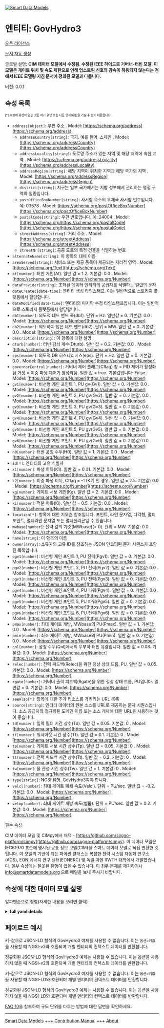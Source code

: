 <!-- 10-Header -->  
[![Smart Data Models](https://smartdatamodels.org/wp-content/uploads/2022/01/SmartDataModels_logo.png "Logo")](https://smartdatamodels.org)  
엔티티: GovHydro3  
==============<!-- /10-Header -->  
<!-- 15-License -->  
[오픈 라이선스](https://github.com/smart-data-models//dataModel.EnergyCIM/blob/master/GovHydro3/LICENSE.md)  
[문서 자동 생성](https://docs.google.com/presentation/d/e/2PACX-1vTs-Ng5dIAwkg91oTTUdt8ua7woBXhPnwavZ0FxgR8BsAI_Ek3C5q97Nd94HS8KhP-r_quD4H0fgyt3/pub?start=false&loop=false&delayms=3000#slide=id.gb715ace035_0_60)  
<!-- /15-License -->  
<!-- 20-Description -->  
글로벌 설명: **CIM 데이터 모델에서 수정됨. 수정된 IEEE 하이드로 거버너-터빈 모델.  이 모델은 게이트 위치 및 속도 제한으로 인해 업스트림 신호의 감속이 허용되지 않는다는 점에서 IEEE 모델링 지침 문서에 정의된 모델과 다릅니다.**  
버전: 0.0.1  
<!-- /20-Description -->  
<!-- 30-PropertiesList -->  

## 속성 목록  

<sup><sub>[*] 속성에 유형이 없는 것은 여러 유형 또는 다른 형식/패턴을 가질 수 있기 때문입니다</sub></sup>.  
- `address[object]`: 우편 주소  . Model: [https://schema.org/address](https://schema.org/address)	- `addressCountry[string]`: 국가. 예를 들어, 스페인  . Model: [https://schema.org/addressCountry](https://schema.org/addressCountry)  
	- `addressLocality[string]`: 도로명 주소가 있는 지역 및 해당 지역에 속한 지역  . Model: [https://schema.org/addressLocality](https://schema.org/addressLocality)  
	- `addressRegion[string]`: 해당 지역이 위치한 지역과 해당 국가의 지역  . Model: [https://schema.org/addressRegion](https://schema.org/addressRegion)  
	- `district[string]`: 지구는 일부 국가에서는 지방 정부에서 관리하는 행정 구역의 일종입니다.    
	- `postOfficeBoxNumber[string]`: 사서함 주소의 우체국 사서함 번호입니다. 예: 03578  . Model: [https://schema.org/postOfficeBoxNumber](https://schema.org/postOfficeBoxNumber)  
	- `postalCode[string]`: 우편 번호입니다. 예: 24004  . Model: [https://schema.org/https://schema.org/postalCode](https://schema.org/https://schema.org/postalCode)  
	- `streetAddress[string]`: 거리 주소  . Model: [https://schema.org/streetAddress](https://schema.org/streetAddress)  
	- `streetNr[string]`: 공공 도로의 특정 건물을 식별하는 번호    
- `alternateName[string]`: 이 항목의 대체 이름  - `areaServed[string]`: 서비스 또는 제공 품목이 제공되는 지리적 영역  . Model: [https://schema.org/Text](https://schema.org/Text)- `at[number]`: 터빈 게인(At).  일반 값 = 1.2. 기본값: 0.0  . Model: [https://schema.org/Number](https://schema.org/Number)- `dataProvider[string]`: 조화된 데이터 엔티티의 공급자를 식별하는 일련의 문자  - `dateCreated[date-time]`: 엔티티 생성 타임스탬프. 이는 일반적으로 스토리지 플랫폼에서 할당합니다.  - `dateModified[date-time]`: 엔티티의 마지막 수정 타임스탬프입니다. 이는 일반적으로 스토리지 플랫폼에서 할당합니다.  - `db1[number]`: 의도적 데드 밴드 폭(db1).  단위 = Hz.  일반값 = 0. 기본값: 0.0  . Model: [https://schema.org/Number](https://schema.org/Number)- `db2[number]`: 의도하지 않은 데드 밴드(db2).  단위 = MW.  일반 값 = 0. 기본값: 0.0  . Model: [https://schema.org/Number](https://schema.org/Number)- `description[string]`: 이 항목에 대한 설명  - `dturb[number]`: 터빈 감쇠 계수(Dturb).  일반 값 = 0.2. 기본값: 0.0  . Model: [https://schema.org/Number](https://schema.org/Number)- `eps[number]`: 의도적 DB 히스테리시스(eps).  단위 = Hz.  일반 값 = 0. 기본값: 0.0  . Model: [https://schema.org/Number](https://schema.org/Number)- `governorControl[number]`: 거버너 제어 플래그(Cflag) 참 = PID 제어가 활성화됨 거짓 = 이중 파생 제어가 활성화됨. 일반 값 = true. 기본값입니다: False  . Model: [https://schema.org/Number](https://schema.org/Number)- `gv1[number]`: 비선형 게인 포인트 1, PU gv(Gv1).  일반 값 = 0. 기본값: 0.0  . Model: [https://schema.org/Number](https://schema.org/Number)- `gv2[number]`: 비선형 게인 포인트 2, PU gv(Gv2).  일반 값 = 0. 기본값: 0.0  . Model: [https://schema.org/Number](https://schema.org/Number)- `gv3[number]`: 비선형 게인 포인트 3, PU gv(Gv3).  일반 값 = 0. 기본값: 0.0  . Model: [https://schema.org/Number](https://schema.org/Number)- `gv4[number]`: 비선형 게인 포인트 4, PU gv(Gv4).  일반 값 = 0. 기본값: 0.0  . Model: [https://schema.org/Number](https://schema.org/Number)- `gv5[number]`: 비선형 게인 포인트 5, PU gv(Gv5).  일반 값 = 0. 기본값: 0.0  . Model: [https://schema.org/Number](https://schema.org/Number)- `gv6[number]`: 비선형 게인 포인트 6, PU gv(Gv6).  일반 값 = 0. 기본값: 0.0  . Model: [https://schema.org/Number](https://schema.org/Number)- `h0[number]`: 터빈 공칭 수두(H0).  일반 값 = 1. 기본값: 0.0  . Model: [https://schema.org/Number](https://schema.org/Number)- `id[*]`: 엔티티의 고유 식별자  - `k1[number]`: 파생 이득(K1).  일반 값 = 0.01. 기본값: 0.0  . Model: [https://schema.org/Number](https://schema.org/Number)- `k2[number]`: 이중 파생 이득, Cflag = -1 (K2) 인 경우.  일반 값 = 2.5. 기본값: 0.0  . Model: [https://schema.org/Number](https://schema.org/Number)- `kg[number]`: 게이트 서보 게인(Kg).  일반 값 = 2. 기본값: 0.0  . Model: [https://schema.org/Number](https://schema.org/Number)- `ki[number]`: 적분 이득(Ki).  일반 값 = 0.5. 기본값: 0.0  . Model: [https://schema.org/Number](https://schema.org/Number)- `location[*]`: 항목에 대한 지오숀 참조입니다. 포인트, 라인 문자열, 다각형, 멀티포인트, 멀티라인 문자열 또는 멀티폴리곤일 수 있습니다.  - `mwbase[number]`: 전력 값의 기준(MWbase)(> 0).  단위 = MW. 기본값: 0.0  . Model: [https://schema.org/Number](https://schema.org/Number)- `name[string]`: 이 항목의 이름  - `owner[array]`: 소유자의 고유 ID를 참조하는 JSON 인코딩된 문자 시퀀스가 포함된 목록입니다.  - `pgv1[number]`: 비선형 게인 포인트 1, PU 전력(Pgv1).  일반 값 = 0. 기본값: 0.0  . Model: [https://schema.org/Number](https://schema.org/Number)- `pgv2[number]`: 비선형 게인 포인트 2, PU 전력(Pgv2).  일반 값 = 0. 기본값: 0.0  . Model: [https://schema.org/Number](https://schema.org/Number)- `pgv3[number]`: 비선형 게인 포인트 3, PU 전력(Pgv3).  일반 값 = 0. 기본값: 0.0  . Model: [https://schema.org/Number](https://schema.org/Number)- `pgv4[number]`: 비선형 게인 포인트 4, PU 파워(Pgv4).  일반 값 = 0. 기본값: 0.0  . Model: [https://schema.org/Number](https://schema.org/Number)- `pgv5[number]`: 비선형 게인 포인트 5, PU 파워(Pgv5).  일반 값 = 0. 기본값: 0.0  . Model: [https://schema.org/Number](https://schema.org/Number)- `pgv6[number]`: 비선형 게인 포인트 6, PU 전력(Pgv6).  일반 값 = 0. 기본값: 0.0  . Model: [https://schema.org/Number](https://schema.org/Number)- `pmax[number]`: 최대 게이트 개방, MWbase의 PU(Pmax).  일반 값 = 1. 기본값: 0.0  . Model: [https://schema.org/Number](https://schema.org/Number)- `pmin[number]`: 최소 게이트 개방, MWbase의 PU(Pmin).  일반 값 = 0. 기본값: 0.0  . Model: [https://schema.org/Number](https://schema.org/Number)- `qnl[number]`: 공칭 수두(Qnl)에서의 무부하 터빈 유량입니다.  일반 값 = 0.08. 기본값: 0.0  . Model: [https://schema.org/Number](https://schema.org/Number)- `relec[number]`: 전력 피드백(Relec)을 위한 정상 상태 드룹, PU.  일반 값 = 0.05. 기본값: 0.0  . Model: [https://schema.org/Number](https://schema.org/Number)- `rgate[number]`: 거버너 출력 피드백(Rgate)을 위한 정상 상태 드룹, PU입니다.  일반값 = 0. 기본값: 0.0  . Model: [https://schema.org/Number](https://schema.org/Number)- `seeAlso[*]`: 항목에 대한 추가 리소스를 가리키는 URL 목록  - `source[string]`: 엔티티 데이터의 원본 소스를 URL로 제공하는 문자 시퀀스입니다. 소스 공급자의 정규화된 도메인 이름 또는 소스 개체에 대한 URL을 사용하는 것이 좋습니다.  - `td[number]`: 입력 필터 시간 상수(Td).  일반 값 = 0.05. 기본값: 0  . Model: [https://schema.org/Number](https://schema.org/Number)- `tf[number]`: 워시아웃 시간 상수(Tf).  일반 값 = 0.1. 기본값: 0  . Model: [https://schema.org/Number](https://schema.org/Number)- `tp[number]`: 게이트 서보 시간 상수(Tp).  일반 값 = 0.05. 기본값: 0  . Model: [https://schema.org/Number](https://schema.org/Number)- `tt[number]`: 전력 피드백 시간 상수(Tt).  일반 값 = 0.2. 기본값: 0  . Model: [https://schema.org/Number](https://schema.org/Number)- `tw[number]`: 물 관성 시간 상수(Tw).  일반 값 = 1. 기본값: 0  . Model: [https://schema.org/Number](https://schema.org/Number)- `type[string]`: NGSI 유형. GovHydro3여야 합니다.  - `velcl[number]`: 최대 게이트 폐쇄 속도(Velcl).  단위 = PU/sec.  일반 값 = -0.2. 기본값: 0.0  . Model: [https://schema.org/Number](https://schema.org/Number)- `velop[number]`: 최대 게이트 개방 속도(벨롭).  단위 = PU/sec. 일반 값 = 0.2. 기본값: 0.0  . Model: [https://schema.org/Number](https://schema.org/Number)<!-- /30-PropertiesList -->  
<!-- 35-RequiredProperties -->  
필수 속성  
<!-- /35-RequiredProperties -->  
<!-- 40-RequiredProperties -->  
CIM 데이터 모델 및 CIMpy에서 채택 - [https://github.com/sogno-platform/cimpy](https://github.com/sogno-platform/cimpy). 이 데이터 모델은 IEC61970 표준에 명시된 공통 정보 모델(CIM)을 스마트 데이터 모델로 직접 변환한 것입니다. 이 모델의 기반이 되는 파이썬 클래스는 복잡한 전력 시스템 자동화 연구소(ACS), EON 에너지 연구 센터(EONERC) 및 독일 아헨 RWTH 대학에서 개발했습니다. 일부 속성에는 잘못된 유형이 있을 수 있습니다. 이 경우 문제를 제기하거나 info@smartdatamodels.org 으로 메일을 보내 주시기 바랍니다.  
<!-- /40-RequiredProperties -->  
<!-- 50-DataModelHeader -->  
## 속성에 대한 데이터 모델 설명  
알파벳순으로 정렬(자세한 내용을 보려면 클릭)  
<!-- /50-DataModelHeader -->  
<!-- 60-ModelYaml -->  
<details><summary><strong>full yaml details</strong></summary>    
```yaml  
GovHydro3:    
  description: Adapted from CIM data models. Modified IEEE Hydro Governor-Turbine Model.  This model differs from that defined in the IEEE modeling guideline paper in that the limits on gate position and velocity do not permit wind up of the upstream signals.    
  properties:    
    address:    
      description: The mailing address    
      properties:    
        addressCountry:    
          description: 'The country. For example, Spain'    
          type: string    
          x-ngsi:    
            model: https://schema.org/addressCountry    
            type: Property    
        addressLocality:    
          description: 'The locality in which the street address is, and which is in the region'    
          type: string    
          x-ngsi:    
            model: https://schema.org/addressLocality    
            type: Property    
        addressRegion:    
          description: 'The region in which the locality is, and which is in the country'    
          type: string    
          x-ngsi:    
            model: https://schema.org/addressRegion    
            type: Property    
        district:    
          description: 'A district is a type of administrative division that, in some countries, is managed by the local government'    
          type: string    
          x-ngsi:    
            type: Property    
        postOfficeBoxNumber:    
          description: 'The post office box number for PO box addresses. For example, 03578'    
          type: string    
          x-ngsi:    
            model: https://schema.org/postOfficeBoxNumber    
            type: Property    
        postalCode:    
          description: 'The postal code. For example, 24004'    
          type: string    
          x-ngsi:    
            model: https://schema.org/https://schema.org/postalCode    
            type: Property    
        streetAddress:    
          description: The street address    
          type: string    
          x-ngsi:    
            model: https://schema.org/streetAddress    
            type: Property    
        streetNr:    
          description: Number identifying a specific property on a public street    
          type: string    
          x-ngsi:    
            type: Property    
      type: object    
      x-ngsi:    
        model: https://schema.org/address    
        type: Property    
    alternateName:    
      description: An alternative name for this item    
      type: string    
      x-ngsi:    
        type: Property    
    areaServed:    
      description: The geographic area where a service or offered item is provided    
      type: string    
      x-ngsi:    
        model: https://schema.org/Text    
        type: Property    
    at:    
      description: 'Turbine gain (At).  Typical Value = 1.2. Default: 0.0'    
      type: number    
      x-ngsi:    
        model: https://schema.org/Number    
        type: Property    
    dataProvider:    
      description: A sequence of characters identifying the provider of the harmonised data entity    
      type: string    
      x-ngsi:    
        type: Property    
    dateCreated:    
      description: Entity creation timestamp. This will usually be allocated by the storage platform    
      format: date-time    
      type: string    
      x-ngsi:    
        type: Property    
    dateModified:    
      description: Timestamp of the last modification of the entity. This will usually be allocated by the storage platform    
      format: date-time    
      type: string    
      x-ngsi:    
        type: Property    
    db1:    
      description: 'Intentional dead-band width (db1).  Unit = Hz.  Typical Value = 0. Default: 0.0'    
      type: number    
      x-ngsi:    
        model: https://schema.org/Number    
        type: Property    
    db2:    
      description: 'Unintentional dead-band (db2).  Unit = MW.  Typical Value = 0. Default: 0.0'    
      type: number    
      x-ngsi:    
        model: https://schema.org/Number    
        type: Property    
    description:    
      description: A description of this item    
      type: string    
      x-ngsi:    
        type: Property    
    dturb:    
      description: 'Turbine damping factor (Dturb).  Typical Value = 0.2. Default: 0.0'    
      type: number    
      x-ngsi:    
        model: https://schema.org/Number    
        type: Property    
    eps:    
      description: 'Intentional db hysteresis (eps).  Unit = Hz.  Typical Value = 0. Default: 0.0'    
      type: number    
      x-ngsi:    
        model: https://schema.org/Number    
        type: Property    
    governorControl:    
      description: 'Governor control flag (Cflag). true = PID control is active false = double derivative control is active. Typical Value = true. Default: False'    
      type: number    
      x-ngsi:    
        model: https://schema.org/Number    
        type: Property    
    gv1:    
      description: 'Nonlinear gain point 1, PU gv (Gv1).  Typical Value = 0. Default: 0.0'    
      type: number    
      x-ngsi:    
        model: https://schema.org/Number    
        type: Property    
    gv2:    
      description: 'Nonlinear gain point 2, PU gv (Gv2).  Typical Value = 0. Default: 0.0'    
      type: number    
      x-ngsi:    
        model: https://schema.org/Number    
        type: Property    
    gv3:    
      description: 'Nonlinear gain point 3, PU gv (Gv3).  Typical Value = 0. Default: 0.0'    
      type: number    
      x-ngsi:    
        model: https://schema.org/Number    
        type: Property    
    gv4:    
      description: 'Nonlinear gain point 4, PU gv (Gv4).  Typical Value = 0. Default: 0.0'    
      type: number    
      x-ngsi:    
        model: https://schema.org/Number    
        type: Property    
    gv5:    
      description: 'Nonlinear gain point 5, PU gv (Gv5).  Typical Value = 0. Default: 0.0'    
      type: number    
      x-ngsi:    
        model: https://schema.org/Number    
        type: Property    
    gv6:    
      description: 'Nonlinear gain point 6, PU gv (Gv6).  Typical Value = 0. Default: 0.0'    
      type: number    
      x-ngsi:    
        model: https://schema.org/Number    
        type: Property    
    h0:    
      description: 'Turbine nominal head (H0).  Typical Value = 1. Default: 0.0'    
      type: number    
      x-ngsi:    
        model: https://schema.org/Number    
        type: Property    
    id:    
      anyOf:    
        - description: Identifier format of any NGSI entity    
          maxLength: 256    
          minLength: 1    
          pattern: ^[\w\-\.\{\}\$\+\*\[\]`|~^@!,:\\]+$    
          type: string    
          x-ngsi:    
            type: Property    
        - description: Identifier format of any NGSI entity    
          format: uri    
          type: string    
          x-ngsi:    
            type: Property    
      description: Unique identifier of the entity    
      x-ngsi:    
        type: Property    
    k1:    
      description: 'Derivative gain (K1).  Typical Value = 0.01. Default: 0.0'    
      type: number    
      x-ngsi:    
        model: https://schema.org/Number    
        type: Property    
    k2:    
      description: 'Double derivative gain, if Cflag = -1 (K2).  Typical Value = 2.5. Default: 0.0'    
      type: number    
      x-ngsi:    
        model: https://schema.org/Number    
        type: Property    
    kg:    
      description: 'Gate servo gain (Kg).  Typical Value = 2. Default: 0.0'    
      type: number    
      x-ngsi:    
        model: https://schema.org/Number    
        type: Property    
    ki:    
      description: 'Integral gain (Ki).  Typical Value = 0.5. Default: 0.0'    
      type: number    
      x-ngsi:    
        model: https://schema.org/Number    
        type: Property    
    location:    
      description: 'Geojson reference to the item. It can be Point, LineString, Polygon, MultiPoint, MultiLineString or MultiPolygon'    
      oneOf:    
        - description: Geojson reference to the item. Point    
          properties:    
            bbox:    
              items:    
                type: number    
              minItems: 4    
              type: array    
            coordinates:    
              items:    
                type: number    
              minItems: 2    
              type: array    
            type:    
              enum:    
                - Point    
              type: string    
          required:    
            - type    
            - coordinates    
          title: GeoJSON Point    
          type: object    
          x-ngsi:    
            type: GeoProperty    
        - description: Geojson reference to the item. LineString    
          properties:    
            bbox:    
              items:    
                type: number    
              minItems: 4    
              type: array    
            coordinates:    
              items:    
                items:    
                  type: number    
                minItems: 2    
                type: array    
              minItems: 2    
              type: array    
            type:    
              enum:    
                - LineString    
              type: string    
          required:    
            - type    
            - coordinates    
          title: GeoJSON LineString    
          type: object    
          x-ngsi:    
            type: GeoProperty    
        - description: Geojson reference to the item. Polygon    
          properties:    
            bbox:    
              items:    
                type: number    
              minItems: 4    
              type: array    
            coordinates:    
              items:    
                items:    
                  items:    
                    type: number    
                  minItems: 2    
                  type: array    
                minItems: 4    
                type: array    
              type: array    
            type:    
              enum:    
                - Polygon    
              type: string    
          required:    
            - type    
            - coordinates    
          title: GeoJSON Polygon    
          type: object    
          x-ngsi:    
            type: GeoProperty    
        - description: Geojson reference to the item. MultiPoint    
          properties:    
            bbox:    
              items:    
                type: number    
              minItems: 4    
              type: array    
            coordinates:    
              items:    
                items:    
                  type: number    
                minItems: 2    
                type: array    
              type: array    
            type:    
              enum:    
                - MultiPoint    
              type: string    
          required:    
            - type    
            - coordinates    
          title: GeoJSON MultiPoint    
          type: object    
          x-ngsi:    
            type: GeoProperty    
        - description: Geojson reference to the item. MultiLineString    
          properties:    
            bbox:    
              items:    
                type: number    
              minItems: 4    
              type: array    
            coordinates:    
              items:    
                items:    
                  items:    
                    type: number    
                  minItems: 2    
                  type: array    
                minItems: 2    
                type: array    
              type: array    
            type:    
              enum:    
                - MultiLineString    
              type: string    
          required:    
            - type    
            - coordinates    
          title: GeoJSON MultiLineString    
          type: object    
          x-ngsi:    
            type: GeoProperty    
        - description: Geojson reference to the item. MultiLineString    
          properties:    
            bbox:    
              items:    
                type: number    
              minItems: 4    
              type: array    
            coordinates:    
              items:    
                items:    
                  items:    
                    items:    
                      type: number    
                    minItems: 2    
                    type: array    
                  minItems: 4    
                  type: array    
                type: array    
              type: array    
            type:    
              enum:    
                - MultiPolygon    
              type: string    
          required:    
            - type    
            - coordinates    
          title: GeoJSON MultiPolygon    
          type: object    
          x-ngsi:    
            type: GeoProperty    
      x-ngsi:    
        type: GeoProperty    
    mwbase:    
      description: 'Base for power values (MWbase) (> 0).  Unit = MW. Default: 0.0'    
      type: number    
      x-ngsi:    
        model: https://schema.org/Number    
        type: Property    
    name:    
      description: The name of this item    
      type: string    
      x-ngsi:    
        type: Property    
    owner:    
      description: A List containing a JSON encoded sequence of characters referencing the unique Ids of the owner(s)    
      items:    
        anyOf:    
          - description: Identifier format of any NGSI entity    
            maxLength: 256    
            minLength: 1    
            pattern: ^[\w\-\.\{\}\$\+\*\[\]`|~^@!,:\\]+$    
            type: string    
            x-ngsi:    
              type: Property    
          - description: Identifier format of any NGSI entity    
            format: uri    
            type: string    
            x-ngsi:    
              type: Property    
        description: Unique identifier of the entity    
        x-ngsi:    
          type: Property    
      type: array    
      x-ngsi:    
        type: Property    
    pgv1:    
      description: 'Nonlinear gain point 1, PU power (Pgv1).  Typical Value = 0. Default: 0.0'    
      type: number    
      x-ngsi:    
        model: https://schema.org/Number    
        type: Property    
    pgv2:    
      description: 'Nonlinear gain point 2, PU power (Pgv2).  Typical Value = 0. Default: 0.0'    
      type: number    
      x-ngsi:    
        model: https://schema.org/Number    
        type: Property    
    pgv3:    
      description: 'Nonlinear gain point 3, PU power (Pgv3).  Typical Value = 0. Default: 0.0'    
      type: number    
      x-ngsi:    
        model: https://schema.org/Number    
        type: Property    
    pgv4:    
      description: 'Nonlinear gain point 4, PU power (Pgv4).  Typical Value = 0. Default: 0.0'    
      type: number    
      x-ngsi:    
        model: https://schema.org/Number    
        type: Property    
    pgv5:    
      description: 'Nonlinear gain point 5, PU power (Pgv5).  Typical Value = 0. Default: 0.0'    
      type: number    
      x-ngsi:    
        model: https://schema.org/Number    
        type: Property    
    pgv6:    
      description: 'Nonlinear gain point 6, PU power (Pgv6).  Typical Value = 0. Default: 0.0'    
      type: number    
      x-ngsi:    
        model: https://schema.org/Number    
        type: Property    
    pmax:    
      description: 'Maximum gate opening, PU of MWbase (Pmax).  Typical Value = 1. Default: 0.0'    
      type: number    
      x-ngsi:    
        model: https://schema.org/Number    
        type: Property    
    pmin:    
      description: 'Minimum gate opening, PU of MWbase (Pmin).  Typical Value = 0. Default: 0.0'    
      type: number    
      x-ngsi:    
        model: https://schema.org/Number    
        type: Property    
    qnl:    
      description: 'No-load turbine flow at nominal head (Qnl).  Typical Value = 0.08. Default: 0.0'    
      type: number    
      x-ngsi:    
        model: https://schema.org/Number    
        type: Property    
    relec:    
      description: 'Steady-state droop, PU, for electrical power feedback (Relec).  Typical Value = 0.05. Default: 0.0'    
      type: number    
      x-ngsi:    
        model: https://schema.org/Number    
        type: Property    
    rgate:    
      description: 'Steady-state droop, PU, for governor output feedback (Rgate).  Typical Value = 0. Default: 0.0'    
      type: number    
      x-ngsi:    
        model: https://schema.org/Number    
        type: Property    
    seeAlso:    
      description: list of uri pointing to additional resources about the item    
      oneOf:    
        - items:    
            format: uri    
            type: string    
          minItems: 1    
          type: array    
        - format: uri    
          type: string    
      x-ngsi:    
        type: Property    
    source:    
      description: 'A sequence of characters giving the original source of the entity data as a URL. Recommended to be the fully qualified domain name of the source provider, or the URL to the source object'    
      type: string    
      x-ngsi:    
        type: Property    
    td:    
      description: 'Input filter time constant (Td).  Typical Value = 0.05. Default: 0'    
      type: number    
      x-ngsi:    
        model: https://schema.org/Number    
        type: Property    
    tf:    
      description: 'Washout time constant (Tf).  Typical Value = 0.1. Default: 0'    
      type: number    
      x-ngsi:    
        model: https://schema.org/Number    
        type: Property    
    tp:    
      description: 'Gate servo time constant (Tp).  Typical Value = 0.05. Default: 0'    
      type: number    
      x-ngsi:    
        model: https://schema.org/Number    
        type: Property    
    tt:    
      description: 'Power feedback time constant (Tt).  Typical Value = 0.2. Default: 0'    
      type: number    
      x-ngsi:    
        model: https://schema.org/Number    
        type: Property    
    tw:    
      description: 'Water inertia time constant (Tw).  Typical Value = 1. Default: 0'    
      type: number    
      x-ngsi:    
        model: https://schema.org/Number    
        type: Property    
    type:    
      description: NGSI type. It has to be GovHydro3    
      enum:    
        - GovHydro3    
      type: string    
      x-ngsi:    
        type: Property    
    velcl:    
      description: 'Maximum gate closing velocity (Velcl).  Unit = PU/sec.  Typical Value = -0.2. Default: 0.0'    
      type: number    
      x-ngsi:    
        model: https://schema.org/Number    
        type: Property    
    velop:    
      description: 'Maximum gate opening velocity (Velop).  Unit = PU/sec. Typical Value = 0.2. Default: 0.0'    
      type: number    
      x-ngsi:    
        model: https://schema.org/Number    
        type: Property    
  required: []    
  type: object    
  x-derived-from: ""    
  x-disclaimer: 'Redistribution and use in source and binary forms, with or without modification, are permitted  provided that the license conditions are met. Copyleft (c) 2022 Contributors to Smart Data Models Program'    
  x-license-url: https://github.com/smart-data-models/dataModel.EnergyCIM/blob/master/GovHydro3/LICENSE.md    
  x-model-schema: https://smart-data-models.github.io/dataModels.CIMEnergyClasses/GovHydro3/schema.json    
  x-model-tags: ""    
  x-version: 0.0.1    
```  
</details>    
<!-- /60-ModelYaml -->  
<!-- 70-MiddleNotes -->  
<!-- /70-MiddleNotes -->  
<!-- 80-Examples -->  
## 페이로드 예시  
키-값으로 JSON-LD 형식의 GovHydro3 예제를 사용할 수 없습니다. 이는 `옵션=키값`을 사용할 때 NGSI-v2와 호환되며 개별 엔티티의 컨텍스트 데이터를 반환합니다.  
정규화된 JSON-LD 형식의 GovHydro3 예제는 사용할 수 없습니다. 이는 옵션을 사용하지 않을 때 NGSI-v2와 호환되며 개별 엔티티의 컨텍스트 데이터를 반환합니다.  
키-값으로 JSON-LD 형식의 GovHydro3 예제를 사용할 수 없습니다. 이는 `옵션=키값`을 사용할 때 NGSI-LD와 호환되며 개별 엔티티의 컨텍스트 데이터를 반환합니다.  
정규화된 JSON-LD 형식의 GovHydro3 예제는 사용할 수 없습니다. 이는 옵션을 사용하지 않을 때 NGSI-LD와 호환되며 개별 엔티티의 컨텍스트 데이터를 반환합니다.  
<!-- /80-Examples -->  
<!-- 90-FooterNotes -->  
<!-- /90-FooterNotes -->  
<!-- 95-Units -->  
[FAQ 10](https://smartdatamodels.org/index.php/faqs/)을 참조하여 규모 단위를 다루는 방법에 대한 답변을 확인하세요.  
<!-- /95-Units -->  
<!-- 97-LastFooter -->  
---  
[Smart Data Models](https://smartdatamodels.org) +++ [Contribution Manual](https://bit.ly/contribution_manual) +++ [About](https://bit.ly/Introduction_SDM)<!-- /97-LastFooter -->  
